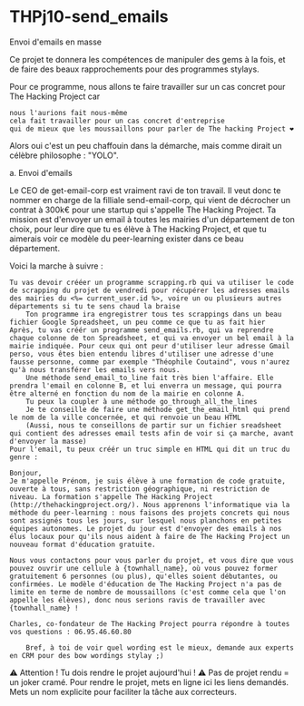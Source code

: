 # THPj10-send_emails

Envoi d'emails en masse

Ce projet te donnera les compétences de manipuler des gems à la fois, et de faire des beaux rapprochements pour des programmes stylays.

Pour ce programme, nous allons te faire travailler sur un cas concret pour The Hacking Project car

    nous l'aurions fait nous-même
    cela fait travailler pour un cas concret d'entreprise
    qui de mieux que les moussaillons pour parler de The hacking Project ❤️

Alors oui c'est un peu chaffouin dans la démarche, mais comme dirait un célèbre philosophe : "YOLO".

a. Envoi d'emails

Le CEO de get-email-corp est vraiment ravi de ton travail. Il veut donc te nommer en charge de la filliale send-email-corp, qui vient de décrocher un contrat à 300k€ pour une startup qui s'appelle The Hacking Project. Ta mission est d'envoyer un email à toutes les mairies d'un département de ton choix, pour leur dire que tu es élève à The Hacking Project, et que tu aimerais voir ce modèle du peer-learning exister dans ce beau département.

Voici la marche à suivre :

    Tu vas devoir crééer un programme scrapping.rb qui va utiliser le code de scrapping du projet de vendredi pour récupérer les adresses emails des mairies du <%= current_user.id %>, voire un ou plusieurs autres départements si tu te sens chaud la braise
        Ton programme ira engregistrer tous tes scrappings dans un beau fichier Google Spreadsheet, un peu comme ce que tu as fait hier
    Après, tu vas créér un programme send_emails.rb, qui va reprendre chaque colonne de ton Spreadsheet, et qui va envoyer un bel email à la mairie indiquée. Pour ceux qui ont peur d'utiliser leur adresse Gmail perso, vous êtes bien entendu libres d'utiliser une adresse d'une fausse personne, comme par exemple "Théophile Coutaind", vous n'aurez qu'à nous transférer les emails vers nous.
        Une méthode send_email_to_line fait très bien l'affaire. Elle prendra l'email en colonne B, et lui enverra un message, qui pourra être alterné en fonction du nom de la mairie en colonne A.
        Tu peux la coupler à une méthode go_through_all_the_lines
        Je te conseille de faire une méthode get_the_email_html qui prend le nom de la ville concernée, et qui renvoie un beau HTML
        (Aussi, nous te conseillons de partir sur un fichier sreadsheet qui contient des adresses email tests afin de voir si ça marche, avant d'envoyer la masse)
    Pour l'email, tu peux créér un truc simple en HTML qui dit un truc du genre :

    Bonjour,
    Je m'appelle Prénom, je suis élève à une formation de code gratuite, ouverte à tous, sans restriction géographique, ni restriction de niveau. La formation s'appelle The Hacking Project (http://thehackingproject.org/). Nous apprenons l'informatique via la méthode du peer-learning : nous faisons des projets concrets qui nous sont assignés tous les jours, sur lesquel nous planchons en petites équipes autonomes. Le projet du jour est d'envoyer des emails à nos élus locaux pour qu'ils nous aident à faire de The Hacking Project un nouveau format d'éducation gratuite.

    Nous vous contactons pour vous parler du projet, et vous dire que vous pouvez ouvrir une cellule à {townhall_name}, où vous pouvez former gratuitement 6 personnes (ou plus), qu'elles soient débutantes, ou confirmées. Le modèle d'éducation de The Hacking Project n'a pas de limite en terme de nombre de moussaillons (c'est comme cela que l'on appelle les élèves), donc nous serions ravis de travailler avec {townhall_name} !

    Charles, co-fondateur de The Hacking Project pourra répondre à toutes vos questions : 06.95.46.60.80

        Bref, à toi de voir quel wording est le mieux, demande aux experts en CRM pour des bow wordings stylay ;)



⚠️ Attention ! Tu dois rendre le projet aujourd'hui ! ⚠️ Pas de projet rendu = un joker cramé.
Pour rendre le projet, mets en ligne ici les liens demandés. Mets un nom explicite pour faciliter la tâche aux correcteurs.
